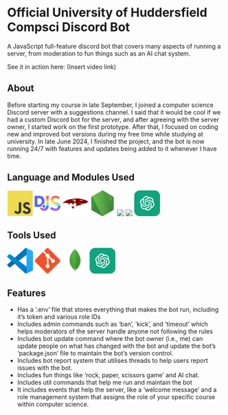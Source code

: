<h1 align="left">Official University of Huddersfield Compsci Discord Bot</h1>
<p>A JavaScript full-feature discord bot that covers many aspects of running a server, from moderation to fun things such as an AI chat system.</p>

<p align="left">See it in action here: (Insert video link)</p>
<h2 align="left">About</h2>
<p align="left">Before starting my course in late September, I joined a computer science Discord server with a suggestions channel. I said that it would be cool if we had a custom Discord bot for the server, and after agreeing with the server owner, I started work on the first prototype. After that, I focused on coding new and improved bot versions during my free time while studying at university. In late June 2024, I finished the project, and the bot is now running 24/7 with features and updates being added to it whenever I have time. </p>

<h2>Language and Modules Used</h2>
<div align=start>
  <img src="https://raw.githubusercontent.com/devicons/devicon/master/icons/javascript/javascript-original.svg" hieght="50" width="60">
  <img src="https://raw.githubusercontent.com/devicons/devicon/master/icons/discordjs/discordjs-original.svg" hieght="50" width="60">
  <img src="https://raw.githubusercontent.com/devicons/devicon/master/icons/mongoose/mongoose-original.svg" hieght="50" width="60">
  <img src="https://raw.githubusercontent.com/devicons/devicon/master/icons/nodejs/nodejs-original.svg" hieght="50" width="60">
  <img src="https://raw.githubusercontent.com/motdotla/dotenv/master/dotenv.svg" hieght="50" width="60">
  <img src="https://raw.githubusercontent.com/underctrl-io/commandkit/next/apps/docs/public/logo_lg.webp" hieght="50" width="60">
  <img src="logos/chatgpt-icon.png" hieght="50" width="60">
</div>

<h2>Tools Used</h2>
<div align="start">
  <img src="https://raw.githubusercontent.com/devicons/devicon/master/icons/vscode/vscode-original.svg" hieght="50" width="60">
  <img src="https://raw.githubusercontent.com/devicons/devicon/master/icons/git/git-original.svg" hieght="50" width="60">
  <img src="https://raw.githubusercontent.com/devicons/devicon/master/icons/mongodb/mongodb-original.svg" hieght="50" width="60">
  <img src="logos/chatgpt-icon.png" hieght="50" width="60">
</div>

<h2>Features</h2>

-	Has a ‘.env’ file that stores everything that makes the bot run, including it’s token and various role IDs
-	Includes admin commands such as ‘ban’, ‘kick’, and ‘timeout’ which helps moderators of the server handle anyone not following the rules
-	Includes bot update command where the bot owner (i.e., me) can update people on what has changed with the bot and update the bot’s ‘package.json’ file to maintain the bot’s version control.
-	Includes bot report system that utilises threads to help users report issues with the bot.
-	Includes fun things like ‘rock, paper, scissors game’ and AI chat.
-	Includes util commands that help me run and maintain the bot
-	It includes events that help the server, like a ‘welcome message’ and a role management system that assigns the role of your specific course within computer science.
